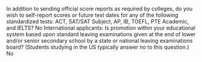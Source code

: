 In addition to sending official score reports as required by colleges, do you wish to self-report scores or future test dates for any of the following standardized tests: ACT, SAT/SAT Subject, AP, IB, TOEFL, PTE Academic, and IELTS?
No
International applicants: Is promotion within your educational system based upon standard leaving examinations given at the end of lower and/or senior secondary school by a state or national leaving examinations board? (Students studying in the US typically answer no to this question.)
No
